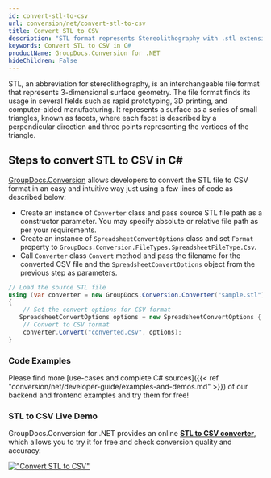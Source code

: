 ```yaml
---
id: convert-stl-to-csv
url: conversion/net/convert-stl-to-csv
title: Convert STL to CSV
description: "STL format represents Stereolithography with .stl extension. Learn how to convert STL to CSV file programmatically in C# language using GroupDocs.Conversion for .NET library."
keywords: Convert STL to CSV in C#
productName: GroupDocs.Conversion for .NET
hideChildren: False
---
```


STL, an abbreviation for stereolithography, is an interchangeable file format that represents 3-dimensional surface geometry. The file format finds its usage in several fields such as rapid prototyping, 3D printing, and computer-aided manufacturing. It represents a surface as a series of small triangles, known as facets, where each facet is described by a perpendicular direction and three points representing the vertices of the triangle.

## Steps to convert STL to CSV in C#

[GroupDocs.Conversion](https://products.groupdocs.com/conversion/net) allows developers to convert the STL file to CSV format in an easy and intuitive way just using a few lines of code as described below:

* Create an instance of `Converter` class and pass source STL file path as a constructor parameter. You may specify absolute or relative file path as per your requirements. 
* Create an instance of `SpreadsheetConvertOptions` class and set `Format` property to `GroupDocs.Conversion.FileTypes.SpreadsheetFileType.Csv`.
* Call `Converter` class `Convert` method and pass the filename for the converted CSV file and the `SpreadsheetConvertOptions` object from the previous step as parameters.

```csharp
// Load the source STL file
using (var converter = new GroupDocs.Conversion.Converter("sample.stl"))
{
    // Set the convert options for CSV format
   SpreadsheetConvertOptions options = new SpreadsheetConvertOptions { Format = GroupDocs.Conversion.FileTypes.SpreadsheetFileType.Csv };
    // Convert to CSV format
    converter.Convert("converted.csv", options);
}
```

### Code Examples

Please find more [use-cases and complete C# sources]({{< ref "conversion/net/developer-guide/examples-and-demos.md" >}}) of our backend and frontend examples and try them for free!

### STL to CSV Live Demo

GroupDocs.Conversion for .NET provides an online [**STL to CSV converter**](https://products.groupdocs.app/conversion/stl-to-csv), which allows you to try it for free and check conversion quality and accuracy.

[!["Convert STL to CSV"](conversion/net/images/convert-to-csv/convert-stl-to-csv.png)](https://products.groupdocs.app/conversion/stl-to-csv)